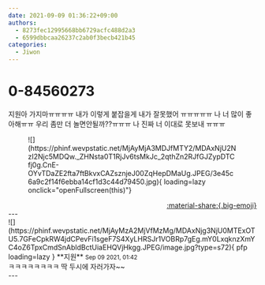 ```yaml
---
date: 2021-09-09 01:36:22+09:00
authors:
  - 8273fec12995668bb6729acfc488d2a3
  - 6599dbbcaa26237c2ab0f3becb421b45
categories:
  - Jiwon
---
```


# 0-84560273

<div class="post-container" markdown="1">
<div class="content-container md-sidebar__scrollwrap" markdown="1">

지원아 가지마ㅠㅠㅠㅠ 내가 이렇게 붙잡을게 내가 잘못했어 ㅠㅠㅠㅠㅠ 나 너 많이 좋아해ㅠㅠ 우리 좀만 더 놀면안될까??ㅠㅠㅠ 나 진짜 너 이대로 못보내 ㅠㅠㅠ
<figure markdown="1">
![](https://phinf.wevpstatic.net/MjAyMjA3MDJfMTY2/MDAxNjU2NzI2Njc5MDQw._ZHNsta0T1RjJv6tsMkJc_2qthZn2RJfGJZypDTCfj0g.CnE-OYvTDaZE2fta7ftBkvxCAZsznjeJ00ZqHepDMaUg.JPEG/3e45c6a9c2f14f6ebba14cf1d3c44d79450.jpg){ loading=lazy onclick="openFullscreen(this)"}
</figure>


</div>
</div>

<div style="text-align: right;" markdown="1">
<a href="https://weverse.io/fromis9/fanpost/0-84560273" style="text-align: right;">:material-share:{.big-emoji}</a>
</div>
---

<div class="comments-container md-sidebar__scrollwrap" markdown="1">
<div class="comment" markdown="1">
<div class='id-container' markdown="1">
![](https://phinf.wevpstatic.net/MjAyMzA2MjVfMzMg/MDAxNjg3NjU0MTExOTU5.7GFeCpkRW4jdCPevFi1sgeF7S4XyLHRSJr1VOBRp7gEg.mY0LxqknzXmYC4oZ6TpxCmdSnAbldBctUiaEHQVjHkgg.JPEG/image.jpg?type=s72){ pfp loading=lazy }
**<span class="artist">지원</span>** <small>Sep 09 2021, 01:42</small><br>
</div>
<div class='comment-body' markdown="1">
ㅋㅋㅋㅋㅋㅋㅋㅋ 딱 두시에 자러가자~~
</div>
</div>
</div>
---
